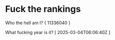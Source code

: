 # Fuck the rankings

Who the hell am I?
{ 11336040 }

What fucking year is it?
[ 2025-03-04T06:06:40Z ]
